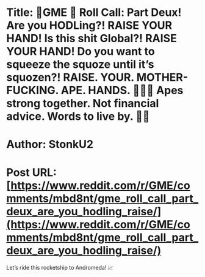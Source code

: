 # Title: 🚨GME 🦍 Roll Call: Part Deux! Are you HODLing?! RAISE YOUR HAND! Is this shit Global?! RAISE YOUR HAND! Do you want to squeeze the squoze until it’s squozen?! RAISE. YOUR. MOTHER-FUCKING. APE. HANDS. 🦍🚀🌖 Apes strong together. Not financial advice. Words to live by. 💎✊
# Author: StonkU2
# Post URL: [https://www.reddit.com/r/GME/comments/mbd8nt/gme_roll_call_part_deux_are_you_hodling_raise/](https://www.reddit.com/r/GME/comments/mbd8nt/gme_roll_call_part_deux_are_you_hodling_raise/)


Let’s ride this rocketship to Andromeda! 📈